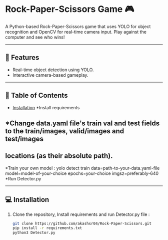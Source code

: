 # Rock-Paper-Scissors Game 🎮

A Python-based Rock-Paper-Scissors game that uses YOLO for object recognition and OpenCV for real-time camera input. 
Play against the computer and see who wins!

---

## 🚀 Features
- Real-time object detection using YOLO.
- Interactive camera-based gameplay.

---

## 📖 Table of Contents
- [Installation](#installation)
    *Install requirements
##  *Change data.yaml file's train val and test fields to the train/images, valid/images and test/images
##  locations (as their absolute path).
   *Train your own model :  yolo detect train data=path-to-your-data.yaml-file model=model-of-your-choice epochs=your-choice imgsz=preferably-640
   *Run Detector.py


---

## 💻 Installation

1. Clone the repository, Install requirements and run Detector.py file :
   ```bash
   git clone https://github.com/akashsr04/Rock-Paper-Scissors.git
   pip install -r requirements.txt
   python3 Detector.py

